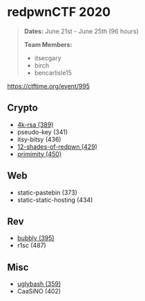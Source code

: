 # redpwnCTF 2020
> **Dates:** June 21st - June 25th (96 hours)
>
> **Team Members:**
> - itsecgary
> - birch
> - bencarlisle15

https://ctftime.org/event/995

## Crypto
- [4k-rsa (389)](https://github.com/itsecgary/CTFs/tree/master/redpwnCTF%202020/4k-rsa)
- pseudo-key (341)
- itsy-bitsy (436)
- [12-shades-of-redpwn (429)](https://github.com/itsecgary/CTFs/tree/master/redpwnCTF%202020/12-shades-of-redpwn)
- [primimity (450)](https://github.com/itsecgary/CTFs/tree/master/redpwnCTF%202020/primimity)

## Web
- static-pastebin (373)
- static-static-hosting (434)

## Rev
- [bubbly (395)](https://github.com/itsecgary/CTFs/tree/master/redpwnCTF%202020/bubbly)
- r1sc (487)

## Misc
- [uglybash (359)](https://github.com/itsecgary/CTFs/tree/master/redpwnCTF%202020/uglybash)
- CaaSiNO (402)
